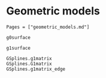 # Geometric models 
```@index
Pages = ["geometric_models.md"]
```

```@docs 
g0surface
```

```@docs 
g1surface
```

```@docs 
GSplines.g1matrix
GSplines.G1matrix
GSplines.g1matrix_edge
```

